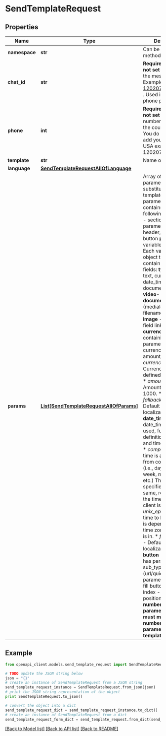# SendTemplateRequest


## Properties
Name | Type | Description | Notes
------------ | ------------- | ------------- | -------------
**namespace** | **str** | Can be found by method /templates | 
**chat_id** | **str** | **Required if phone is not set**  Chat ID from the message list. Examples: 12020721369@c.us . Used instead of the phone parameter. | [optional] 
**phone** | **int** | **Required if chatId is not set**  A phone number starting with the country code. You do not need to add your number.   USA example: 12020721369. | [optional] 
**template** | **str** | Name of template | 
**language** | [**SendTemplateRequestAllOfLanguage**](SendTemplateRequestAllOfLanguage.md) |  | 
**params** | [**List[SendTemplateRequestAllOfParams]**](SendTemplateRequestAllOfParams.md) | Array of localizable parameters to be substituted into the template. Each parameter is object contains the following field:  **type** - section of parameters - header, body, footer, button  **parameters** - variables for section.  Each variable is an object that can contain the following fields:  **type** - can be text, currency, date_time, image, document or video  **video**- id (mediaId)  **document**   * id (mediaId)  * filename(optional)  **image** - object with field link (image url)  **currency** - object containing parameters currency_code and amount_1000.  * *currency_code* - Currency code as defined in ISO 4217.  * *amount_1000* - Amount multiplied by 1000.  * *fallback_value* - Default text if localization fails.  **date_time** - If the date_time object is used, further definition of the date and time is required.  * *component* - The time is assembled from components (i.e., day of the week, month, hour, etc.) The time specified will be the same, regardless of the time zone the client is in.  * *unix_epoch* - The time to be displayed is dependent on the time zone the client is in.  * *fallback_value* - Default text if localization fails.  **button** - if button has parameter   * sub_type (url/quick_reply)  * parameters (array to fill button variable)  * index - button position.  **The number of parameters passed must match the number of parameters in the template** | [optional] 

## Example

```python
from openapi_client.models.send_template_request import SendTemplateRequest

# TODO update the JSON string below
json = "{}"
# create an instance of SendTemplateRequest from a JSON string
send_template_request_instance = SendTemplateRequest.from_json(json)
# print the JSON string representation of the object
print SendTemplateRequest.to_json()

# convert the object into a dict
send_template_request_dict = send_template_request_instance.to_dict()
# create an instance of SendTemplateRequest from a dict
send_template_request_form_dict = send_template_request.from_dict(send_template_request_dict)
```
[[Back to Model list]](../README.md#documentation-for-models) [[Back to API list]](../README.md#documentation-for-api-endpoints) [[Back to README]](../README.md)


